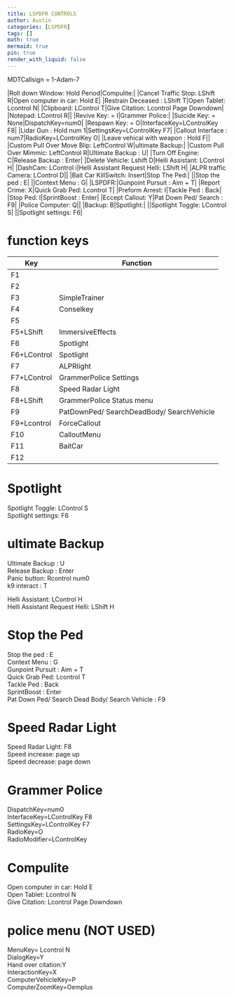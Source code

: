 ```yaml
---
title: LSPDFR CONTROLS
author: Austin
categories: [LSPDFR]
tags: []
math: true
mermaid: true
pin: true
render_with_liquid: false
---
```


MDTCallsign = 1-Adam-7

|Roll down Window: Hold Period|Compulite:|
|Cancel Traffic Stop: LShift R|Open computer in car: Hold E|
|Restrain Deceased : LShift T|Open Tablet: Lcontrol N|
|Clipboard: LControl T|Give Citation: Lcontrol Page Downdown|
|Notepad: LControl R||
|Revive Key: = I|Grammer Police:|
|Suicide Key: = None|DispatchKey=num0|
|Respawn Key: = O|InterfaceKey=LControlKey F8|
|Lidar Gun : Hold num 1|SettingsKey=LControlKey F7|
|Callout Interface : num7|RadioKey=LControlKey O|
|Leave vehical with weapon : Hold F||
|Custom Pull Over Move Blip: LeftControl W|ultimate Backup:|
|Custom Pull Over Mimmic: LeftControl R|Ultimate Backup : U|
|Turn Off Engine: C|Release Backup : Enter|
|Delete Vehicle: Lshift D|Helli Assistant: LControl H|
|DashCam: LControl i|Helli Assistant Request Helli: LShift H|
|ALPR traffic Camera: LControl D||
|Bait Car KillSwitch: Insert|Stop The Ped:|
||Stop the ped : E|
||Context Menu : G|
|LSPDFR:|Gunpoint Pursuit : Aim + T|
|Report Crime: X|Quick Grab Ped: Lcontrol T|
|Preform Arrest: I|Tackle Ped : Back|
|Stop Ped: I|SprintBoost : Enter|
|Eccept Callout: Y|Pat Down Ped/ Search : F9|
|Police Computer: Q||
|Backup: B|Spotlight:|
||Spotlight Toggle: LControl S|
||Spotlight settings: F6|

# function keys

| Key | Function |
| --- | --- |
| F1  |     |
| F2  |     |
| F3  | SimpleTrainer |
| F4  | Conselkey |
| F5  |     |
| F5+LShift | ImmersiveEffects |
| F6  | Spotlight |
| F6+LControl | Spotlight |
| F7  | ALPRlight |
| F7+LControl | GrammerPolice Settings |
| F8  | Speed Radar Light |
| F8+LShift | GrammerPolice Status menu |
| F9  | PatDownPed/ SearchDeadBody/ SearchVehicle |
| F9+Lcontrol | ForceCallout |
| F10 | CalloutMenu |
| F11 | BaitCar |
| F12 |     |



# Spotlight

Spotlight Toggle: LControl S  
Spotlight settings: F6  

# ultimate Backup

Ultimate Backup : U  
Release Backup : Enter  
Panic button: Rcontrol num0  
k9 interact : T  

Helli Assistant: LControl H  
Helli Assistant Request Helli: LShift H  

# Stop the Ped

Stop the ped : E  
Context Menu : G  
Gunpoint Pursuit : Aim + T  
Quick Grab Ped: Lcontrol T  
Tackle Ped : Back  
SprintBoost : Enter  
Pat Down Ped/ Search Dead Body/ Search Vehicle : F9  

# Speed Radar Light

Speed Radar Light: F8  
Speed increase: page up  
Speed decrease: page down  

# Grammer Police

DispatchKey=num0  
InterfaceKey=LControlKey F8  
SettingsKey=LControlKey F7  
RadioKey=O  
RadioModifier=LControlKey  

# Compulite

Open computer in car: Hold E  
Open Tablet: Lcontrol N  
Give Citation: Lcontrol Page Downdown  

# police menu (NOT USED)

MenuKey= Lcontrol N  
DialogKey=Y  
Hand over citation:Y  
InteractionKey=X  
ComputerVehicleKey=P  
ComputerZoomKey=Oemplus  